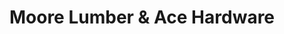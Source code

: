 ---
title: "Moore Lumber & Ace Hardware"
url: /bennett/moore-lumber-and-ace-hardware/
shop: doityourself
---